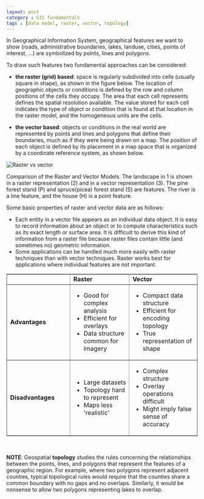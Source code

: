 ```yaml
---
layout: post
category : GIS fundamentals
tags : [data model, raster, vector, topology]
---
```


In Geographical Information System, geographical features we want to show (roads, administrative boundaries, lakes, landuse, cities, points of interest, ...) are symbolized by points, lines and polygons.

To draw such features two fundamental approaches can be considered:

* **the raster (grid) based**: space is regularly subdivided into cells (usually square in shape), as shown in the figure below. The location of geographic objects or conditions is defined by the row and column positions of the cells they occupy. The area that each cell represents defines the spatial resolution available. The value stored for each cell indicates the type of object or condition that is found at that location in the raster model, and the homogeneous units are the cells.

* **the vector based**: objects or conditions in the real world are represented by points and lines and polygons that define their boundaries, much as if they were being drawn on a map. The position of each object is defined by its placement in a map space that is organized by a coordinate reference system, as shown below.

![Raster vs vector](http://dl.dropbox.com/u/108352435/course_images/data_model/raster_vs_vector.gif)  

Comparison of the Raster and Vector Models. The landscape in 1 is shown in a raster representation (2) and in a vector representation (3). The pine forest stand (P) and spruce(picea) forest stand (S) are features. The river is a line feature, and the house (H) is a point feature.

Some basic properties of raster and vector data are as follows:

* Each entity in a vector file appears as an individual data object. It is easy to record information about an object or to compute characteristics such as its exact length or surface area. It is difficult to derive this kind of information from a raster file because raster files contain little (and sometimes no) geometric information.
* Some applications can be handled much more easily with raster techniques than with vector techniques. Raster works best for applications where individual features are not important.

<table border='1' bordercolor='#999'>
  <tr>
    <td width='200px'></td>
    <td width='200px'> <b>Raster</b> </td>
    <td width='200px'> <b>Vector</b> </td>
  </tr>
  <tr>
    <td> <b>Advantages</b></td>
    <td>
      <ul>
        <li>Good for complex analysis</li>
        <li>Efficient for overlays</li>
        <li>Data structure common for imagery</li>
      </ul>
    </td>
    <td>
      <ul>
        <li>Compact data structure</li>
        <li>Efficient for encoding topology</li>
        <li>True representation of shape</li>
      </ul>
    </td>
  </tr>
  <tr>
    <td> <b>Disadvantages</b></td>
    <td>
      <ul>
        <li>Large datasets</li>
        <li>Topology hard to represent</li>
        <li>Maps less 'realistic'</li>
      </ul>
    </td>
    <td>
      <ul>
        <li>Complex structure</li>
        <li>Overlay operations difficult</li>
        <li>Might imply false sense of accuracy</li>
      </ul>
    </td>
  </tr>
</table>

</br>

**NOTE**: Geospatial **topology** studies the rules concerning the relationships between the points, lines, and polygons that represent the features of a geographic region. For example, where two polygons represent adjacent counties, typical topological rules would require that the counties share a common boundary with no gaps and no overlaps. Similarly, it would be nonsense to allow two polygons representing lakes to overlap. 


